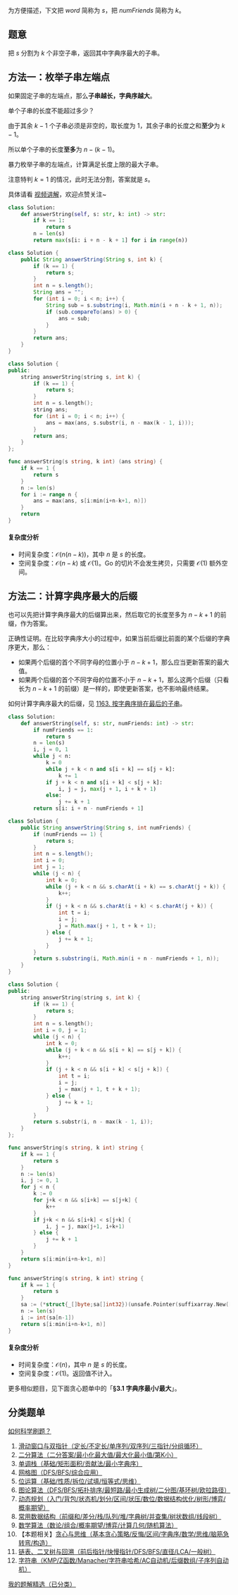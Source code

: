 为方便描述，下文把 $\textit{word}$ 简称为 $s$，把 $\textit{numFriends}$ 简称为 $k$。

## 题意

把 $s$ 分割为 $k$ 个非空子串，返回其中字典序最大的子串。

## 方法一：枚举子串左端点

如果固定子串的左端点，那么**子串越长，字典序越大**。

单个子串的长度不能超过多少？

由于其余 $k-1$ 个子串必须是非空的，取长度为 $1$，其余子串的长度之和**至少**为 $k-1$。

所以单个子串的长度**至多**为 $n-(k-1)$。

暴力枚举子串的左端点，计算满足长度上限的最大子串。

注意特判 $k=1$ 的情况，此时无法分割，答案就是 $s$。

具体请看 [视频讲解](https://www.bilibili.com/video/BV13f68YjE7o/?t=5m16s)，欢迎点赞关注~

```py [sol-Python3]
class Solution:
    def answerString(self, s: str, k: int) -> str:
        if k == 1:
            return s
        n = len(s)
        return max(s[i: i + n - k + 1] for i in range(n))
```

```java [sol-Java]
class Solution {
    public String answerString(String s, int k) {
        if (k == 1) {
            return s;
        }
        int n = s.length();
        String ans = "";
        for (int i = 0; i < n; i++) {
            String sub = s.substring(i, Math.min(i + n - k + 1, n));
            if (sub.compareTo(ans) > 0) {
                ans = sub;
            }
        }
        return ans;
    }
}
```

```cpp [sol-C++]
class Solution {
public:
    string answerString(string s, int k) {
        if (k == 1) {
            return s;
        }
        int n = s.length();
        string ans;
        for (int i = 0; i < n; i++) {
            ans = max(ans, s.substr(i, n - max(k - 1, i)));
        }
        return ans;
    }
};
```

```go [sol-Go]
func answerString(s string, k int) (ans string) {
	if k == 1 {
		return s
	}
	n := len(s)
	for i := range n {
		ans = max(ans, s[i:min(i+n-k+1, n)])
	}
	return
}
```

#### 复杂度分析

- 时间复杂度：$\mathcal{O}(n(n-k))$，其中 $n$ 是 $s$ 的长度。
- 空间复杂度：$\mathcal{O}(n-k)$ 或 $\mathcal{O}(1)$。Go 的切片不会发生拷贝，只需要 $\mathcal{O}(1)$ 额外空间。

## 方法二：计算字典序最大的后缀

也可以先把计算字典序最大的后缀算出来，然后取它的长度至多为 $n-k+1$ 的前缀，作为答案。

正确性证明。在比较字典序大小的过程中，如果当前后缀比前面的某个后缀的字典序更大，那么：

- 如果两个后缀的首个不同字母的位置小于 $n-k+1$，那么应当更新答案的最大值。
- 如果两个后缀的首个不同字母的位置不小于 $n-k+1$，那么这两个后缀（只看长为 $n-k+1$ 的前缀）是一样的，即使更新答案，也不影响最终结果。

如何计算字典序最大的后缀，见 [1163. 按字典序排在最后的子串](https://leetcode.cn/problems/last-substring-in-lexicographical-order/)。

```py [sol-Python3]
class Solution:
    def answerString(self, s: str, numFriends: int) -> str:
        if numFriends == 1:
            return s
        n = len(s)
        i, j = 0, 1
        while j < n:
            k = 0
            while j + k < n and s[i + k] == s[j + k]:
                k += 1
            if j + k < n and s[i + k] < s[j + k]:
                i, j = j, max(j + 1, i + k + 1)
            else:
                j += k + 1
        return s[i: i + n - numFriends + 1]
```

```java [sol-Java]
class Solution {
    public String answerString(String s, int numFriends) {
        if (numFriends == 1) {
            return s;
        }
        int n = s.length();
        int i = 0;
        int j = 1;
        while (j < n) {
            int k = 0;
            while (j + k < n && s.charAt(i + k) == s.charAt(j + k)) {
                k++;
            }
            if (j + k < n && s.charAt(i + k) < s.charAt(j + k)) {
                int t = i;
                i = j;
                j = Math.max(j + 1, t + k + 1);
            } else {
                j += k + 1;
            }
        }
        return s.substring(i, Math.min(i + n - numFriends + 1, n));
    }
}
```

```cpp [sol-C++]
class Solution {
public:
    string answerString(string s, int k) {
        if (k == 1) {
            return s;
        }
        int n = s.length();
        int i = 0, j = 1;
        while (j < n) {
            int k = 0;
            while (j + k < n && s[i + k] == s[j + k]) {
                k++;
            }
            if (j + k < n && s[i + k] < s[j + k]) {
                int t = i;
                i = j;
                j = max(j + 1, t + k + 1);
            } else {
                j += k + 1;
            }
        }
        return s.substr(i, n - max(k - 1, i));
    }
};
```

```go [sol-Go]
func answerString(s string, k int) string {
	if k == 1 {
		return s
	}
	n := len(s)
	i, j := 0, 1
	for j < n {
		k := 0
		for j+k < n && s[i+k] == s[j+k] {
			k++
		}
		if j+k < n && s[i+k] < s[j+k] {
			i, j = j, max(j+1, i+k+1)
		} else {
			j += k + 1
		}
	}
	return s[i:min(i+n-k+1, n)]
}
```

```go [sol-Go 后缀数组]
func answerString(s string, k int) string {
	if k == 1 {
		return s
	}
	sa := (*struct{_[]byte;sa[]int32})(unsafe.Pointer(suffixarray.New([]byte(s)))).sa
	n := len(s)
	i := int(sa[n-1])
	return s[i:min(i+n-k+1, n)]
}
```

#### 复杂度分析

- 时间复杂度：$\mathcal{O}(n)$，其中 $n$ 是 $s$ 的长度。
- 空间复杂度：$\mathcal{O}(1)$。返回值不计入。

更多相似题目，见下面贪心题单中的「**§3.1 字典序最小/最大**」。

## 分类题单

[如何科学刷题？](https://leetcode.cn/circle/discuss/RvFUtj/)

1. [滑动窗口与双指针（定长/不定长/单序列/双序列/三指针/分组循环）](https://leetcode.cn/circle/discuss/0viNMK/)
2. [二分算法（二分答案/最小化最大值/最大化最小值/第K小）](https://leetcode.cn/circle/discuss/SqopEo/)
3. [单调栈（基础/矩形面积/贡献法/最小字典序）](https://leetcode.cn/circle/discuss/9oZFK9/)
4. [网格图（DFS/BFS/综合应用）](https://leetcode.cn/circle/discuss/YiXPXW/)
5. [位运算（基础/性质/拆位/试填/恒等式/思维）](https://leetcode.cn/circle/discuss/dHn9Vk/)
6. [图论算法（DFS/BFS/拓扑排序/最短路/最小生成树/二分图/基环树/欧拉路径）](https://leetcode.cn/circle/discuss/01LUak/)
7. [动态规划（入门/背包/状态机/划分/区间/状压/数位/数据结构优化/树形/博弈/概率期望）](https://leetcode.cn/circle/discuss/tXLS3i/)
8. [常用数据结构（前缀和/差分/栈/队列/堆/字典树/并查集/树状数组/线段树）](https://leetcode.cn/circle/discuss/mOr1u6/)
9. [数学算法（数论/组合/概率期望/博弈/计算几何/随机算法）](https://leetcode.cn/circle/discuss/IYT3ss/)
10. 【本题相关】[贪心与思维（基本贪心策略/反悔/区间/字典序/数学/思维/脑筋急转弯/构造）](https://leetcode.cn/circle/discuss/g6KTKL/)
11. [链表、二叉树与回溯（前后指针/快慢指针/DFS/BFS/直径/LCA/一般树）](https://leetcode.cn/circle/discuss/K0n2gO/)
12. [字符串（KMP/Z函数/Manacher/字符串哈希/AC自动机/后缀数组/子序列自动机）](https://leetcode.cn/circle/discuss/SJFwQI/)

[我的题解精选（已分类）](https://github.com/EndlessCheng/codeforces-go/blob/master/leetcode/SOLUTIONS.md)
